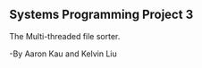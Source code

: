 Systems Programming Project 3
-----------------------------
The Multi-threaded file sorter.

-By Aaron Kau and Kelvin Liu
